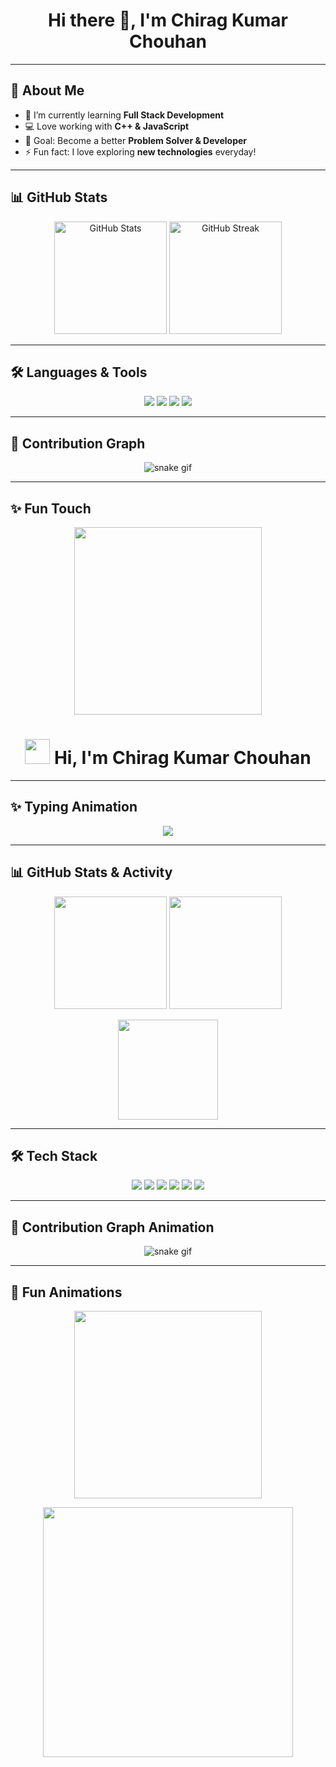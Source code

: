 <h1 align="center">Hi there 👋, I'm Chirag Kumar Chouhan</h1>

---

## 🚀 About Me
- 🌱 I’m currently learning **Full Stack Development**
- 💻 Love working with **C++ & JavaScript**
- 🎯 Goal: Become a better **Problem Solver & Developer**
- ⚡ Fun fact: I love exploring **new technologies** everyday!

---

## 📊 GitHub Stats
<p align="center">
  <img src="https://github-readme-stats.vercel.app/api?username=ChiragKumarChouhan&show_icons=true&theme=radical" alt="GitHub Stats" height="180"/>
  <img src="https://github-readme-streak-stats.herokuapp.com/?user=ChiragKumarChouhan&theme=radical" alt="GitHub Streak" height="180"/>
</p>

---

## 🛠️ Languages & Tools
<p align="center">
  <img src="https://img.shields.io/badge/Code-HTML-orange?logo=html5" />
  <img src="https://img.shields.io/badge/Code-CSS-blue?logo=css3" />
  <img src="https://img.shields.io/badge/Code-JavaScript-yellow?logo=javascript" />
  <img src="https://img.shields.io/badge/Code-C++-00599C?logo=c%2B%2B" />
</p>

---

## 🐍 Contribution Graph
<p align="center">
  <img src="https://github.com/ChiragKumarChouhan/ChiragKumarChouhan/blob/output/github-contribution-grid-snake.svg" alt="snake gif"/>
</p>

---

## ✨ Fun Touch
<p align="center">
  <img src="https://media.giphy.com/media/du3J3cXyzhj75IOgvA/giphy.gif" width="300" />
</p>


<h1 align="center">
  <img src="https://media.giphy.com/media/hvRJCLFzcasrR4ia7z/giphy.gif" width="40px"/> 
  Hi, I'm Chirag Kumar Chouhan
</h1>

---

## ✨ Typing Animation
<p align="center">
  <img src="https://readme-typing-svg.herokuapp.com?font=Fira+Code&size=25&duration=4000&pause=1000&color=F70083&center=true&vCenter=true&width=600&lines=Full+Stack+Developer;DSA+in+C%2B%2B;JavaScript+Lover;Open+Source+Contributor;Always+Learning+New+Things" />
</p>

---

## 📊 GitHub Stats & Activity
<p align="center">
  <img src="https://github-readme-stats.vercel.app/api?username=ChiragKumarChouhan&show_icons=true&theme=tokyonight" height="180"/>
  <img src="https://github-readme-streak-stats.herokuapp.com/?user=ChiragKumarChouhan&theme=tokyonight" height="180"/>
</p>

<p align="center">
  <img src="https://github-readme-stats.vercel.app/api/top-langs/?username=ChiragKumarChouhan&layout=compact&theme=tokyonight" height="160"/>
</p>

---

## 🛠️ Tech Stack
<p align="center">
  <img src="https://img.shields.io/badge/Code-HTML-orange?logo=html5" />
  <img src="https://img.shields.io/badge/Code-CSS-blue?logo=css3" />
  <img src="https://img.shields.io/badge/Code-JavaScript-yellow?logo=javascript" />
  <img src="https://img.shields.io/badge/Code-C++-00599C?logo=c%2B%2B" />
  <img src="https://img.shields.io/badge/Tool-Git-F05032?logo=git" />
  <img src="https://img.shields.io/badge/Tool-GitHub-181717?logo=github" />
</p>

---

## 🐍 Contribution Graph Animation
<p align="center">
  <img src="https://github.com/ChiragKumarChouhan/ChiragKumarChouhan/blob/output/github-contribution-grid-snake.svg" alt="snake gif"/>
</p>

---

## 🎉 Fun Animations
<p align="center">
  <img src="https://media.giphy.com/media/du3J3cXyzhj75IOgvA/giphy.gif" width="300" />
</p>

<p align="center">
  <img src="https://media.giphy.com/media/qgQUggAC3Pfv687qPC/giphy.gif" width="400"/>
</p>


